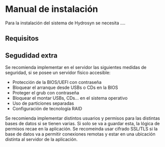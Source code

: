 # Manual de instalación
Para la instalación del sistema de Hydrosyn se necesita ....

## Requisitos


## Segudidad extra

Se recomienda implementar en el servidor las siguientes medidas de seguridad, si se posee un servidor físico accesible:

- Protección de la BIOS/UEFI con contraseña
- Bloquear el arranque desde USBs o CDs en la BIOS
- Proteger el grub con contraseña
- Bloquear el montar USBs, CDs... en el sistema operativo
- Uso de particiones separadas
- Configuración de tecnología RAID

Se recomienda implementar distintos usuarios y permisos para las distintas bases de datos si se tienen varias. Si solo se va a guardar esta, la lógica de permisos recae en la aplicación.
Se recomeinda usar cifrado SSL/TLS si la base de datos va a permitir conexiones remotas y  estar en una ubicación distinta al servidor de la aplicación.


